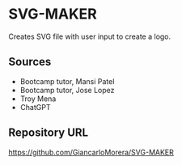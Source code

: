 # SVG-MAKER
Creates SVG file with user input to create a logo.
## Sources
* Bootcamp tutor, Mansi Patel
* Bootcamp tutor, Jose Lopez
* Troy Mena
* ChatGPT 
## Repository URL
https://github.com/GiancarloMorera/SVG-MAKER











